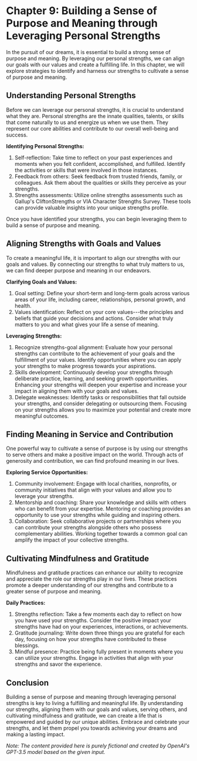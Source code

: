 Chapter 9: Building a Sense of Purpose and Meaning through Leveraging Personal Strengths
========================================================================================

In the pursuit of our dreams, it is essential to build a strong sense of purpose and meaning. By leveraging our personal strengths, we can align our goals with our values and create a fulfilling life. In this chapter, we will explore strategies to identify and harness our strengths to cultivate a sense of purpose and meaning.

**Understanding Personal Strengths**
------------------------------------

Before we can leverage our personal strengths, it is crucial to understand what they are. Personal strengths are the innate qualities, talents, or skills that come naturally to us and energize us when we use them. They represent our core abilities and contribute to our overall well-being and success.

**Identifying Personal Strengths:**

1. Self-reflection: Take time to reflect on your past experiences and moments when you felt confident, accomplished, and fulfilled. Identify the activities or skills that were involved in those instances.
2. Feedback from others: Seek feedback from trusted friends, family, or colleagues. Ask them about the qualities or skills they perceive as your strengths.
3. Strengths assessments: Utilize online strengths assessments such as Gallup's CliftonStrengths or VIA Character Strengths Survey. These tools can provide valuable insights into your unique strengths profile.

Once you have identified your strengths, you can begin leveraging them to build a sense of purpose and meaning.

**Aligning Strengths with Goals and Values**
--------------------------------------------

To create a meaningful life, it is important to align our strengths with our goals and values. By connecting our strengths to what truly matters to us, we can find deeper purpose and meaning in our endeavors.

**Clarifying Goals and Values:**

1. Goal setting: Define your short-term and long-term goals across various areas of your life, including career, relationships, personal growth, and health.
2. Values identification: Reflect on your core values---the principles and beliefs that guide your decisions and actions. Consider what truly matters to you and what gives your life a sense of meaning.

**Leveraging Strengths:**

1. Recognize strengths-goal alignment: Evaluate how your personal strengths can contribute to the achievement of your goals and the fulfillment of your values. Identify opportunities where you can apply your strengths to make progress towards your aspirations.
2. Skills development: Continuously develop your strengths through deliberate practice, learning, and seeking growth opportunities. Enhancing your strengths will deepen your expertise and increase your impact in aligning them with your goals and values.
3. Delegate weaknesses: Identify tasks or responsibilities that fall outside your strengths, and consider delegating or outsourcing them. Focusing on your strengths allows you to maximize your potential and create more meaningful outcomes.

**Finding Meaning in Service and Contribution**
-----------------------------------------------

One powerful way to cultivate a sense of purpose is by using our strengths to serve others and make a positive impact on the world. Through acts of generosity and contribution, we can find profound meaning in our lives.

**Exploring Service Opportunities:**

1. Community involvement: Engage with local charities, nonprofits, or community initiatives that align with your values and allow you to leverage your strengths.
2. Mentorship and coaching: Share your knowledge and skills with others who can benefit from your expertise. Mentoring or coaching provides an opportunity to use your strengths while guiding and inspiring others.
3. Collaboration: Seek collaborative projects or partnerships where you can contribute your strengths alongside others who possess complementary abilities. Working together towards a common goal can amplify the impact of your collective strengths.

**Cultivating Mindfulness and Gratitude**
-----------------------------------------

Mindfulness and gratitude practices can enhance our ability to recognize and appreciate the role our strengths play in our lives. These practices promote a deeper understanding of our strengths and contribute to a greater sense of purpose and meaning.

**Daily Practices:**

1. Strengths reflection: Take a few moments each day to reflect on how you have used your strengths. Consider the positive impact your strengths have had on your experiences, interactions, or achievements.
2. Gratitude journaling: Write down three things you are grateful for each day, focusing on how your strengths have contributed to these blessings.
3. Mindful presence: Practice being fully present in moments where you can utilize your strengths. Engage in activities that align with your strengths and savor the experience.

**Conclusion**
--------------

Building a sense of purpose and meaning through leveraging personal strengths is key to living a fulfilling and meaningful life. By understanding our strengths, aligning them with our goals and values, serving others, and cultivating mindfulness and gratitude, we can create a life that is empowered and guided by our unique abilities. Embrace and celebrate your strengths, and let them propel you towards achieving your dreams and making a lasting impact.

*Note: The content provided here is purely fictional and created by OpenAI's GPT-3.5 model based on the given input.*
